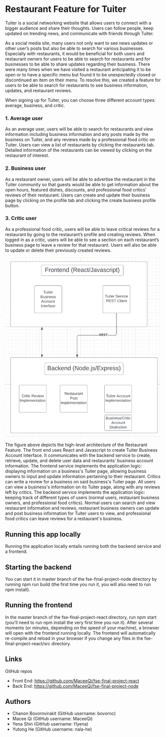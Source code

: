 # Restaurant Feature for Tuiter

Tuiter is a social networking website that allows users to connect with a bigger audience and share
their thoughts. Users can follow people, keep updated on trending news, and communicate with
friends through Tuiter.

As a social media site, many users not only want to see news updates or other user’s posts but
also be able to search for various businesses. Especially with restaurants, it would be beneficial
for both users and restaurant owners for users to be able to search for restaurants and for
businesses to be able to share updates regarding their business. There were many times when we have
visited a restaurant anticipating it to be open or to have a specific menu but found it to be
unexpectedly closed or discontinued an item on their menu. To resolve this, we created a feature
for users to be able to search for restaurants to see business information, updates, and restaurant
reviews.

When signing up for Tuiter, you can choose three different account types: average, business, and
critic.

### 1. Average user

As an average user, users will be able to search for restaurants and view information including
business information and any posts made by the business on Tuiter, and any reviews made by a
professional food critic on Tuiter. Users can view a list of restaurants by clicking the
restaurants tab. Detailed information of the restaurants can be viewed by clicking on the
restaurant of interest.

### 2. Business user

As a restaurant owner, users will be able to advertise the restaurant in the Tuiter community so
that guests would be able to get information about the open hours, featured dishes, discounts, and
professional food critics’ reviews of their restaurant. Users can create and update their business
page by clicking on the profile tab and clicking the create business profile button.

### 3. Critic user

As a professional food critic, users will be able to leave critical reviews for a restaurant by
going to the restaurant’s profile and creating reviews. When logged in as a critic, users will be
able to see a section on each restaurant’s business page to leave a review for that restaurant.
Users will also be able to update or delete their previously created reviews.

![architecture](./public/images/architecture.jpeg)

The figure above depicts the high-level architecture of the Restaurant Feature. The front end uses 
React and Javascript to create Tuiter Business Account Interface. It communicates with the backend 
service to create, retrieve, update, and delete user data and restaurants' business account 
information. The frontend service implements the application logic: displaying information on a 
business's Tuiter page, allowing business owners to input and update information pertaining to their
restaurant. Critics can write a review for a business on said business's Tuiter page. All users can
view a business's information on its Tuiter page, along with any reviews left by critics.
The backend service implements the application logic: keeping track of different types of users 
(normal users, restaurant business owners, and professional food critics). Normal users can search 
and view restaurant information and reviews, restaurant business owners can update and post business
information for Tuiter users to view, and professional food critics can leave reviews for a 
restaurant's business.

## Running this app locally

Running the application locally entails running both the backend service and a frontend.

## Starting the backend
You can start it in master branch of the fse-final-project-node directory by running npm run build 
(the first time you run it, you will also need to run npm install).

## Running the frontend
In the master branch of the fse-final-project-react directory, run npm start (you'll need to run 
npm install the very first time you run it). After several moments (or minutes, depending on the 
speed of your machine), a browser will open with the frontend running locally. The frontend will 
automatically re-compile and reload in your browser if you change any files in the 
fse-final-project-react/src directory.

## Links 

GitHub repos
* Front End: https://github.com/MaceeQi/fse-final-project-react
* Back End: https://github.com/MaceeQi/fse-final-project-node 

## Authors
* Chanon Bovornvirakit (GitHub username: bovornc)
* Macee Qi (GitHub username: MaceeQi)
* Yena Shin (GitHub username: t1yena)
* Yutong He (GitHub username: nala-he)


